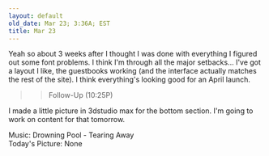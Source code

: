 ```yaml
---
layout: default
old_date: Mar 23; 3:36A; EST
title: Mar 23
---
```


Yeah so about 3 weeks after I thought I was done with everything I figured out
some font problems. I think I'm through all the major setbacks... I've got a
layout I like, the guestbooks working (and the interface actually matches the
rest of the site). I think everything's looking good for an April launch.

>> Follow-Up (10:25P)

I made a little picture in 3dstudio max for the bottom section. I'm going to
work on content for that tomorrow.

Music: Drowning Pool - Tearing Away  
Today's Picture: None
